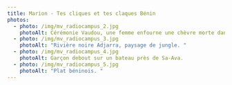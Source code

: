 ```yaml
---
title: Marion - Tes cliques et tes claques Bénin
photos:
  - photo: /img/mv_radiocampus_2.jpg
    photoAlt: Cérémonie Vaudou, une femme enfourne une chèvre morte dans sa bouche.
  - photo: /img/mv_radiocampus_3.jpg
    photoAlt: "Rivière noire Adjarra, paysage de jungle. "
  - photo: /img/mv_radiocampus_4.jpg
    photoAlt: Garçon debout sur un bateau près de Sa-Ava.
  - photo: /img/mv_radiocampus_5.jpg
    photoAlt: "Plat béninois. "
---
```

